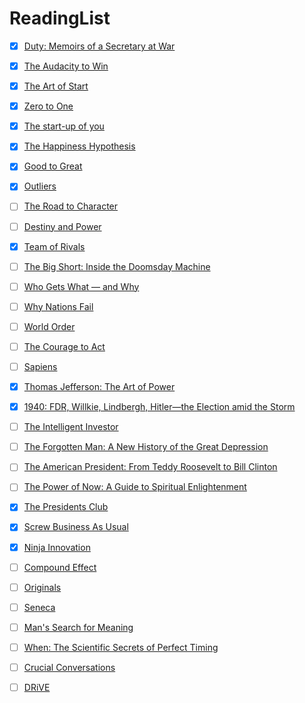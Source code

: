 # ReadingList


* [X] [Duty: Memoirs of a Secretary at War](http://www.amazon.com/Duty-Memoirs-Secretary-at-War/dp/030794963X)
* [X] [The Audacity to Win](http://www.amazon.com/Audacity-Win-Lessons-Historic-Hardcover/dp/B002VEWUPG)
* [X] [The Art of Start](http://www.amazon.com/The-Art-Start-Time-Tested-Battle-Hardened/dp/1400160634)
* [X] [Zero to One](http://www.amazon.com/Zero-One-Notes-Startups-Future/dp/0804139296)
* [X] [The start-up of you](http://www.amazon.com/Start-up-You-Future-Yourself-Transform/dp/0307888908)
* [X] [The Happiness Hypothesis](http://www.amazon.com/The-Happiness-Hypothesis-Finding-Ancient/dp/0465028020)
* [X] [Good to Great](http://www.amazon.com/Good-Great-Companies-Takeaways-Analysis/dp/1519745265)
* [X] [Outliers](http://www.amazon.com/Outliers-Story-Success-Malcolm-Gladwell/dp/0316017930)
* [ ] [The Road to Character](http://www.amazon.com/The-Road-Character-David-Brooks/dp/081299325X) 
* [ ] [Destiny and Power](http://www.amazon.com/Destiny-Power-American-Odyssey-Herbert/dp/1400067650)
* [X] [Team of Rivals](http://www.amazon.com/Team-Rivals-Political-Abraham-Lincoln/dp/0743270754/)
* [ ] [The Big Short: Inside the Doomsday Machine](http://www.amazon.com/Big-Short-Inside-Doomsday-Machine/dp/0393338827)
* [ ] [Who Gets What — and Why](http://www.amazon.com/Who-Gets-What-Why-Matchmaking/dp/0544291131/)
* [ ] [Why Nations Fail](http://www.amazon.com/Why-Nations-Fail-Origins-Prosperity/dp/0307719227)
* [ ] [World Order](http://www.amazon.com/gp/product/0143127713/)
* [ ] [The Courage to Act](http://www.amazon.com/Courage-Act-Memoir-Crisis-Aftermath/dp/039324721X/)
* [ ] [Sapiens](http://www.amazon.com/Sapiens-A-Brief-History-Humankind/dp/0062316095)
* [X] [Thomas Jefferson: The Art of Power](http://www.amazon.com/Thomas-Jefferson-Power-Jon-Meacham-ebook/dp/B0089EHKE8)
* [X] [1940: FDR, Willkie, Lindbergh, Hitler—the Election amid the Storm](http://www.amazon.com/1940-Willkie-Lindbergh-Hitler%C2%97-Election/dp/0300190867/)
* [ ] [The Intelligent Investor](http://www.amazon.com/Intelligent-Investor-Definitive-Investing-Essentials/dp/0060555661/)
* [ ] [The Forgotten Man: A New History of the Great Depression](http://www.amazon.com/gp/product/022406312X/)
* [ ] [The American President: From Teddy Roosevelt to Bill Clinton](http://www.amazon.com/dp/0195176162)
* [ ] [The Power of Now: A Guide to Spiritual Enlightenment](http://www.amazon.com/dp/1577314808)
* [X] [The Presidents Club](http://www.amazon.com/Presidents-Club-Inside-Exclusive-Fraternity/dp/1439127727)
* [X] [Screw Business As Usual](https://www.amazon.com/Screw-Business-Usual-Richard-Branson/dp/1591844347)
* [X] [Ninja Innovation](https://www.amazon.com/Ninja-Innovation-Strategies-Successful-Businesses/dp/0062242334)
* [ ] [Compound Effect](https://www.amazon.com/Compound-Effect-Darren-Hardy-ebook/dp/B005P1YCNK)
* [ ] [Originals](https://www.amazon.com/Originals-How-Non-Conformists-Move-World/dp/0525429565)
* [ ] [Seneca](https://www.amazon.com/Letters-Penguin-Classics-Lucius-Annaeus/dp/0140442103/)
* [ ] [Man's Search for Meaning](https://smile.amazon.com/Mans-Search-Meaning-Viktor-Frankl-ebook/dp/B009U9S6FI/)
* [ ] [When: The Scientific Secrets of Perfect Timing](https://smile.amazon.com/dp/0735210624/)
* [ ] [Crucial Conversations](https://smile.amazon.com/dp/B005K0AYH4/)
* [ ] [DRiVE](https://smile.amazon.com/dp/B004P1JDJO/)

